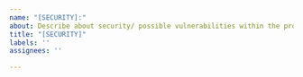 ```yaml
---
name: "[SECURITY]:"
about: Describe about security/ possible vulnerabilities within the project
title: "[SECURITY]"
labels: ''
assignees: ''

---
```



